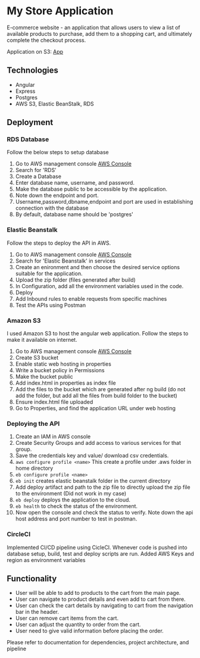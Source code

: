 # My Store Application
E-commerce website - an application that allows users to view a list of available products to purchase, add them to a shopping cart, and ultimately complete the checkout process.

Application on S3: [App](http://mystore-123456.s3-website-us-east-1.amazonaws.com/)

## Technologies
- Angular
- Express
- Postgres
- AWS S3, Elastic BeanStalk, RDS

## Deployment

### RDS Database
Follow the below steps to setup database
1. Go to AWS management console [AWS Console](https://console.aws.amazon.com/console/)
2. Search for 'RDS'
3. Create a Database
4. Enter database name, username, and password.
5. Make the database public to be accessible by the application.
6. Note down the endpoint and port.
7. Username,password,dbname,endpoint and port are used in establishing connection with the database
8. By default, database name should be 'postgres'


### Elastic Beanstalk
Follow the steps to deploy the API in AWS.
1. Go to AWS management console [AWS Console](https://console.aws.amazon.com/console/)
2. Search for 'Elastic Beanstalk' in services
3. Create an enironment and then choose the desired service options suitable for the application.
4. Upload the zip folder (files generated after build)
5. In Configuration, add all the environment variables used in the code.
6. Deploy
8. Add Inbound rules to enable requests from specific machines
7. Test the APIs using Postman

### Amazon S3
I used Amazon S3 to host the angular web application. Follow the steps to make it available on internet.
1. Go to AWS management console [AWS Console](https://console.aws.amazon.com/console/)
2. Create S3 bucket
3. Enable static web hosting in properties
4. Write a bucket policy in Permissions
5. Make the bucket public
6. Add index.html in properties as index file
7. Add the files to the bucket which are generated after ng build (do not add the folder, but add all the files from build folder to the bucket)
8. Ensure index.html file uploaded 
9. Go to Properties, and find the application URL under web hosting

### Deploying the API
1. Create an IAM in AWS console 
2. Create Security Groups and add access to various services for that group.
3. Save the credentials key and value/ download csv credentials.
4. ``` aws configure profile <name> ``` This create a profile under .aws folder in home directory
5. ``` eb configure profile <name> ```
6. ``` eb init ``` creates elastic beanstalk folder in the current directory
7. Add deploy artifact and path to the zip file to directly upload the zip file to the environment (Did not work in my case)
8. ``` eb deploy ``` deploys the application to the cloud.
9. ``` eb health ``` to check the status of the environment.
10. Now open the console and check the status to verify. Note down the api host address and port number to test in postman.

### CircleCI
Implemented CI/CD pipeline using CicleCI.
Whenever code is pushed into database setup, build, test and deploy scripts are run.
Added AWS Keys and region as environment variables


## Functionality

- User will be able to add to products to the cart from the main page.
- User can navigate to product details and even add to cart from there.
- User can check the cart details by navigating to cart from the navigation bar in the header.
- User can remove cart items from the cart.
- User can adjust the quantity to order from the cart.
- User need to give valid information before placing the order.


Please refer to documentation for dependencies, project architecture, and pipeline
